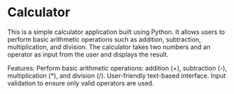 # Calculator
This is a simple calculator application built using Python. It allows users to perform basic arithmetic operations such as addition, subtraction, multiplication, and division. The calculator takes two numbers and an operator as input from the user and displays the result.

Features:
Perform basic arithmetic operations: addition (+), subtraction (-), multiplication (*), and division (/).
User-friendly text-based interface.
Input validation to ensure only valid operators are used.
